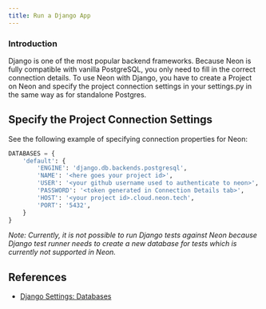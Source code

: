```yaml
---
title: Run a Django App
---
```


### Introduction

Django is one of the most popular backend frameworks. Because Neon is fully compatible with vanilla PostgreSQL, you only need to fill in the correct connection details. To use Neon with Django, you have to create a Project on Neon and specify the project connection settings in your settings.py in the same way as for standalone Postgres.

## Specify the Project Connection Settings

See the following example of specifying connection properties for Neon:

```python
DATABASES = {
    'default': {
        'ENGINE': 'django.db.backends.postgresql',
        'NAME': '<here goes your project id>',
        'USER': '<your github username used to authenticate to neon>',
        'PASSWORD': '<token generated in Connection Details tab>',
        'HOST': '<your project id>.cloud.neon.tech',
        'PORT': '5432',
    }
}
```

_Note: Currently, it is not possible to run Django tests against Neon because Django test runner needs to create a new database for tests which is currently not supported in Neon._

## References

- [Django Settings: Databases](https://docs.djangoproject.com/en/4.0/ref/settings/#databases)
